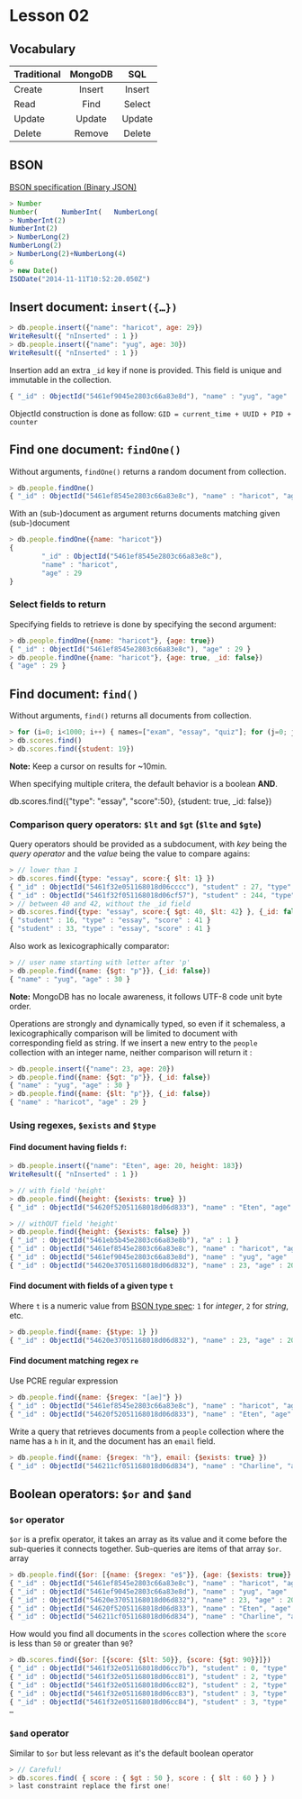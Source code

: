 # Lesson 02

## Vocabulary

Traditional | MongoDB | SQL |
--------|:--------:|:--------:|
Create  | Insert | Insert
Read  | Find | Select
Update | Update | Update
Delete | Remove | Delete

## BSON

[BSON specification (Binary JSON)](http://bsonspec.org/)

```js
> Number
Number(      NumberInt(   NumberLong(
> NumberInt(2)
NumberInt(2)
> NumberLong(2)
NumberLong(2)
> NumberLong(2)+NumberLong(4)
6
> new Date()
ISODate("2014-11-11T10:52:20.050Z")
```

## Insert document: `insert({…})`

```js
> db.people.insert({"name": "haricot", age: 29})
WriteResult({ "nInserted" : 1 })
> db.people.insert({"name": "yug", age: 30})
WriteResult({ "nInserted" : 1 })
```
Insertion add an extra `_id` key if none is provided. This field is unique and immutable in the collection.

```js
{ "_id" : ObjectId("5461ef9045e2803c66a83e8d"), "name" : "yug", "age" : 30 }
```
ObjectId construction is done as follow: `GID = current_time + UUID + PID + counter`

## Find one document: `findOne()`

Without arguments, `findOne()` returns a random document from collection.

```js
> db.people.findOne()
{ "_id" : ObjectId("5461ef8545e2803c66a83e8c"), "name" : "haricot", "age" : 29 }
```

With an (sub-)document as argument returns documents matching given (sub-)document

```js
> db.people.findOne({name: "haricot"})
{
        "_id" : ObjectId("5461ef8545e2803c66a83e8c"),
        "name" : "haricot",
        "age" : 29
}
```

### Select **fields to return** 

Specifying fields to retrieve is done by specifying the second argument:

```js
> db.people.findOne({name: "haricot"}, {age: true})
{ "_id" : ObjectId("5461ef8545e2803c66a83e8c"), "age" : 29 }
> db.people.findOne({name: "haricot"}, {age: true, _id: false})
{ "age" : 29 }
```

## Find document: `find()`

Without arguments, `find()` returns all documents from collection.

```js
> for (i=0; i<1000; i++) { names=["exam", "essay", "quiz"]; for (j=0; j<3; j++) { db.scores.insert({"student": i, "type": names[j], score: Math.round(Math.random()*100)} ); } }
> db.scores.find()
> db.scores.find({student: 19})
```

**Note:** Keep a cursor on results for ~10min.

When specifying multiple critera, the default behavior is a boolean **AND**.

db.scores.find({"type": "essay", "score":50}, {student: true, _id: false})

### Comparison query operators: `$lt` and `$gt` (`$lte` and `$gte`)

Query operators should be provided as a subdocument, with _key_ being the _query operator_ and the _value_ being the 
value to compare agains:  

```js
> // lower than 1
> db.scores.find({type: "essay", score:{ $lt: 1} }) 
{ "_id" : ObjectId("5461f32e051168018d06cccc"), "student" : 27, "type" : "essay", "score" : 0 }
{ "_id" : ObjectId("5461f32f051168018d06cf57"), "student" : 244, "type" : "essay", "score" : 0 }
> // between 40 and 42, without the _id field
> db.scores.find({type: "essay", score:{ $gt: 40, $lt: 42} }, {_id: false})
{ "student" : 16, "type" : "essay", "score" : 41 }
{ "student" : 33, "type" : "essay", "score" : 41 }
```

Also work as lexicographically comparator: 
```js
> // user name starting with letter after 'p' 
> db.people.find({name: {$gt: "p"}}, {_id: false})
{ "name" : "yug", "age" : 30 }
```
**Note:** MongoDB has no locale awareness, it follows UTF-8 code unit byte order.

Operations are strongly and dynamically typed, so even if it schemaless, a lexicographically comparison will be 
limited to document with corresponding field as string. If we insert a new entry to the `people` collection with an 
integer name, neither comparison will return it :
```js
> db.people.insert({"name": 23, age: 20})
> db.people.find({name: {$gt: "p"}}, {_id: false})
{ "name" : "yug", "age" : 30 }
> db.people.find({name: {$lt: "p"}}, {_id: false})
{ "name" : "haricot", "age" : 29 }
```

### Using regexes, `$exists` and `$type`

#### Find document **having fields `f`**:

```js
> db.people.insert({"name": "Eten", age: 20, height: 183})
WriteResult({ "nInserted" : 1 })

> // with field 'height'
> db.people.find({height: {$exists: true} })
{ "_id" : ObjectId("54620f52051168018d06d833"), "name" : "Eten", "age" : 20, "height" : 183 }

> // withOUT field 'height'
> db.people.find({height: {$exists: false} })
{ "_id" : ObjectId("5461eb5b45e2803c66a83e8b"), "a" : 1 }
{ "_id" : ObjectId("5461ef8545e2803c66a83e8c"), "name" : "haricot", "age" : 29 }
{ "_id" : ObjectId("5461ef9045e2803c66a83e8d"), "name" : "yug", "age" : 30 }
{ "_id" : ObjectId("54620e37051168018d06d832"), "name" : 23, "age" : 20 }
```

#### Find document with fields of a **given type `t`** 

Where `t` is a numeric value from [BSON type spec](http://bsonspec.org/spec.html): `1` for _integer_, `2` for _string_, etc.

```js
> db.people.find({name: {$type: 1} })
{ "_id" : ObjectId("54620e37051168018d06d832"), "name" : 23, "age" : 20 }
```

#### Find document **matching regex `re`** 

Use PCRE regular expression

```js
> db.people.find({name: {$regex: "[ae]"} })
{ "_id" : ObjectId("5461ef8545e2803c66a83e8c"), "name" : "haricot", "age" : 29 }
{ "_id" : ObjectId("54620f52051168018d06d833"), "name" : "Eten", "age" : 20, "height" : 183 }
```

Write a query that retrieves documents from a `people` collection where the name has a `h` in it, and the document has 
an `email` field.

```js
> db.people.find({name: {$regex: "h"}, email: {$exists: true} })
{ "_id" : ObjectId("546211cf051168018d06d834"), "name" : "Charline", "age" : 21, "height" : 182, "email" : "pom@toto.com" }
```

## Boolean operators: `$or` and `$and`
 
### `$or` operator

`$or` is a prefix operator, it takes an array as its value and it come before the sub-queries it connects together. 
Sub-queries are items of that array `$or`. 
array

```js
> db.people.find({$or: [{name: {$regex: "e$"}}, {age: {$exists: true}} ] } )
{ "_id" : ObjectId("5461ef8545e2803c66a83e8c"), "name" : "haricot", "age" : 29 }
{ "_id" : ObjectId("5461ef9045e2803c66a83e8d"), "name" : "yug", "age" : 30 }
{ "_id" : ObjectId("54620e37051168018d06d832"), "name" : 23, "age" : 20 }
{ "_id" : ObjectId("54620f52051168018d06d833"), "name" : "Eten", "age" : 20, "height" : 183 }
{ "_id" : ObjectId("546211cf051168018d06d834"), "name" : "Charline", "age" : 21, "height" : 182, "email" : "pom@toto.com" }
```

How would you find all documents in the `scores` collection where the `score` is less than `50` or greater than `90`?

```js
> db.scores.find({$or: [{score: {$lt: 50}}, {score: {$gt: 90}}]})
{ "_id" : ObjectId("5461f32e051168018d06cc7b"), "student" : 0, "type" : "essay", "score" : 24 }
{ "_id" : ObjectId("5461f32e051168018d06cc81"), "student" : 2, "type" : "essay", "score" : 11 }
{ "_id" : ObjectId("5461f32e051168018d06cc82"), "student" : 2, "type" : "quiz", "score" : 7 }
{ "_id" : ObjectId("5461f32e051168018d06cc83"), "student" : 3, "type" : "exam", "score" : 8 }
{ "_id" : ObjectId("5461f32e051168018d06cc84"), "student" : 3, "type" : "essay", "score" : 49 }
…
```

### `$and` operator

Similar to `$or` but less relevant as it's the default boolean operator

```js
> // Careful!
> db.scores.find( { score : { $gt : 50 }, score : { $lt : 60 } } )
> last constraint replace the first one!
```
